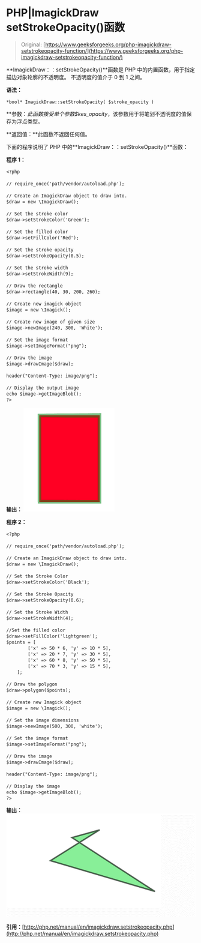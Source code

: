 # PHP|ImagickDraw setStrokeOpacity()函数

> Original: [https://www.geeksforgeeks.org/php-imagickdraw-setstrokeopacity-function/](https://www.geeksforgeeks.org/php-imagickdraw-setstrokeopacity-function/)

**ImagickDraw：：setStrokeOpacity()**函数是 PHP 中的内置函数，用于指定描边对象轮廓的不透明度。 不透明度的值介于 0 到 1 之间。

**语法：**

```
*bool* ImagickDraw::setStrokeOpacity( $stroke_opacity )
```

**参数：**此函数接受单个参数*$kes_opacity*，该参数用于将笔划不透明度的值保存为浮点类型。

**返回值：**此函数不返回任何值。

下面的程序说明了 PHP 中的**ImagickDraw：：setStrokeOpacity()**函数：

**程序 1：**

```
<?php

// require_once('path/vendor/autoload.php');

// Create an ImagickDraw object to draw into. 
$draw = new \ImagickDraw();

// Set the stroke color 
$draw->setStrokeColor('Green');

// Set the filled color 
$draw->setFillColor('Red');

// Set the stroke opacity 
$draw->setStrokeOpacity(0.5);

// Set the stroke width
$draw->setStrokeWidth(9);

// Draw the rectangle
$draw->rectangle(40, 30, 200, 260);

// Create new imagick object 
$image = new \Imagick();

// Create new image of given size 
$image->newImage(240, 300, 'White');

// Set the image format 
$image->setImageFormat("png");

// Draw the image
$image->drawImage($draw);

header("Content-Type: image/png");

// Display the output image
echo $image->getImageBlob();
?>
```

**输出：**
![setstrokeopacity](img/f37935f20d01594f418233454f09f8b2.png)

**程序 2：**

```
<?php

// require_once('path/vendor/autoload.php');

// Create an ImagickDraw object to draw into. 
$draw = new \ImagickDraw();

// Set the Stroke Color
$draw->setStrokeColor('Black');

// Set the Stroke Opacity
$draw->setStrokeOpacity(0.6);

// Set the Stroke Width
$draw->setStrokeWidth(4);

//Set the filled color 
$draw->setFillColor('lightgreen');
$points = [
        ['x' => 50 * 6, 'y' => 10 * 5],
        ['x' => 20 * 7, 'y' => 30 * 5], 
        ['x' => 60 * 8, 'y' => 50 * 5], 
        ['x' => 70 * 3, 'y' => 15 * 5],
    ];

// Draw the polygon 
$draw->polygon($points);

// Create new Imagick object
$image = new \Imagick();

// Set the image dimensions
$image->newImage(500, 300, 'white');

// Set the image format 
$image->setImageFormat("png");

// Draw the image 
$image->drawImage($draw);

header("Content-Type: image/png");

// Display the image 
echo $image->getImageBlob();
?>
```

**输出：**
![setstrokeopacity](img/f62a1f107572d3fa943712ba6e80b305.png)

**引用：**[http://php.net/manual/en/imagickdraw.setstrokeopacity.php](http://php.net/manual/en/imagickdraw.setstrokeopacity.php)
